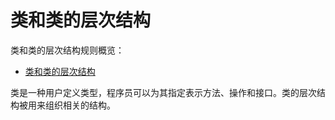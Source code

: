 # 类和类的层次结构

类和类的层次结构规则概览：

- [类和类的层次结构](#类和类的层次结构)

类是一种用户定义类型，程序员可以为其指定表示方法、操作和接口。类的层次结构被用来组织相关的结构。